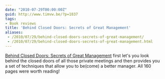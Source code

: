 ```yaml
---
date: "2010-07-29T00:00:00Z"
guid: http://www.timvw.be/?p=1837
tags:
- Book reviews
title: 'Behind Closed Doors: Secrets of Great Management'
aliases:
 - /2010/07/29/behind-closed-doors-secrets-of-great-management/
 - /2010/07/29/behind-closed-doors-secrets-of-great-management.html
---
```

[Behind Closed Doors: Secrets of Great Management](http://www.pragprog.com/titles/rdbcd/behind-closed-doors) first let's you look behind the closed doors of all those private meetings and then provides you a set of techniques that allow you to be(come) a better manager. All 160 pages were worth reading!
